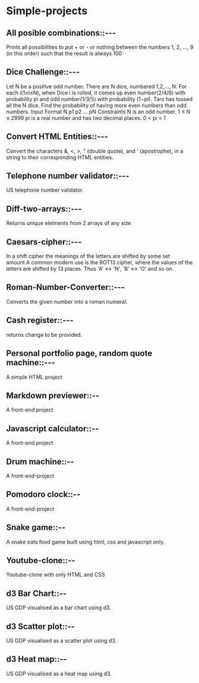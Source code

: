 # Simple-projects
## All posible combinations::---
Prints all possibilities to put + or - or nothing between the numbers 1, 2, …, 9 (in this order) such that the result is always 100
## Dice Challenge::---
Let N be a positive odd number.
There are N dice, numbered 1,2,…, N. For each i(1≤i≤N), when Dice i is rolled, it comes up even number(2/4/6) with probability pi and odd number(1/3/5) with probability (1−pi).
Taro has tossed all the N dice. Find the probability of having more even numbers than odd numbers.
Input Format
N
p1 p2 … pN
Constraints
N is an odd number. 1 ≤ N ≤ 2999 pi is a real number and has two decimal places. 0 < pi < 1
## Convert HTML Entities::---
Convert the characters &, <, >, " (double quote), and ' (apostrophe), in a string to their corresponding HTML entities.
## Telephone number validator::---
US telephone number validator. 
## Diff-two-arrays::---
Returns unique elelments from 2 arrays of any size
## Caesars-cipher::---
In a shift cipher the meanings of the letters are shifted by some set amount.A common modern use is the ROT13 cipher, where the values of the letters are shifted by 13 places. Thus 'A' ↔ 'N', 'B' ↔ 'O' and so on.  
## Roman-Number-Converter::---  
Converts the given number into a roman numeral.
## Cash register::---
returns change to be provided.
## Personal portfolio page, random quote machine::---
A simple HTML project
## Markdown previewer::--
A front-end project
## Javascript calculator::--
A front-end project
## Drum machine::--
A front-end-project
## Pomodoro clock::--
A front-end-project
## Snake game::--
A snake eats food game built using html, css and javascript only.  
## Youtube-clone::--  
Youtube-clone with only HTML and CSS  
## d3 Bar Chart::--  
US GDP visualised as a bar chart using d3.
## d3 Scatter plot::--  
US GDP visualised as a scatter plot using d3.
## d3 Heat map::--  
US GDP visualised as a heat map using d3.
